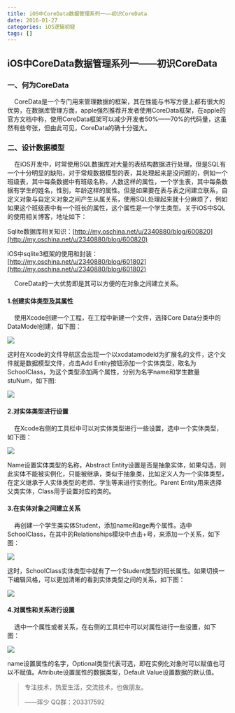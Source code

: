 ```yaml
---
title: iOS中CoreData数据管理系列一——初识CoreData
date: 2016-01-27
categories: iOS逻辑初窥
tags: []
---
```

## iOS中CoreData数据管理系列一——初识CoreData

### 一、何为CoreData

    CoreData是一个专门用来管理数据的框架，其在性能与书写方便上都有很大的优势，在数据库管理方面，apple强烈推荐开发者使用CoreData框架，在apple的官方文档中称，使用CoreData框架可以减少开发者50%——70%的代码量，这虽然有些夸张，但由此可见，CoreData的确十分强大。

### 二、设计数据模型

    在iOS开发中，时常使用SQL数据库对大量的表结构数据进行处理，但是SQL有一个十分明显的缺陷，对于常规数据模型的表，其处理起来是没问题的，例如一个班级表，其中每条数据中有班级名称，人数这样的属性，一个学生表，其中每条数据有学生的姓名，性别，年龄这样的属性。但是如果要在表与表之间建立联系，自定义对象与自定义对象之间产生从属关系，使用SQL处理起来就十分麻烦了，例如如果这个班级表中有一个班长的属性，这个属性是一个学生类型。关于iOS中SQL的使用相关博客，地址如下：

Sqlite数据库相关知识：[http://my.oschina.net/u/2340880/blog/600820](http://my.oschina.net/u/2340880/blog/600820)

iOS中sqlite3框架的使用和封装：[http://my.oschina.net/u/2340880/blog/601802](http://my.oschina.net/u/2340880/blog/601802)

    CoreData的一大优势即是其可以方便的在对象之间建立关系。

#### 1.创建实体类型及其属性

    使用Xcode创建一个工程，在工程中新建一个文件，选择Core Data分类中的DataModel创建，如下图：

![](http://static.oschina.net/uploads/space/2016/0127/153925_vkws_2340880.png)

这时在Xcode的文件导航区会出现一个以xcdatamodeld为扩展名的文件，这个文件就是数据模型文件，点击Add Entity按钮添加一个实体类型，取名为SchoolClass，为这个类型添加两个属性，分别为名字name和学生数量stuNum，如下图:

![](http://static.oschina.net/uploads/space/2016/0127/155647_LNhR_2340880.png)

#### 2.对实体类型进行设置

    在Xcode右侧的工具栏中可以对实体类型进行一些设置，选中一个实体类型，如下图：

![](http://static.oschina.net/uploads/space/2016/0127/160413_H3tm_2340880.png)

Name设置实体类型的名称，Abstract Entity设置是否是抽象实体，如果勾选，则此实体不能被实例化，只能被继承，类似于抽象类，比如定义人为一个实体类型，在定义继承于人实体类型的老师、学生等来进行实例化。Parent Entity用来选择父类实体，Class用于设置对应的类的。

#### 3.在实体对象之间建立关系

    再创建一个学生类实体Student，添加name和age两个属性。选中SchoolClass，在其中的Relationships模块中点击+号，来添加一个关系，如下图：

![](http://static.oschina.net/uploads/space/2016/0127/162515_Dvfv_2340880.png)

这时，SchoolClass实体类型中就有了一个Student类型的班长属性。如果切换一下编辑风格，可以更加清晰的看到实体类型之间的关系，如下图：

![](http://static.oschina.net/uploads/space/2016/0127/162855_koUL_2340880.png)

#### 4.对属性和关系进行设置

    选中一个属性或者关系，在右侧的工具栏中可以对属性进行一些设置，如下图：

![](http://static.oschina.net/uploads/space/2016/0127/164054_PMXW_2340880.png)

name设置属性的名字，Optional类型代表可选，即在实例化对象时可以赋值也可以不赋值。Attribute设置属性的数据类型，Default Value设置数据的默认值。

> 专注技术，热爱生活，交流技术，也做朋友。
> 
> ——珲少 QQ群：203317592
